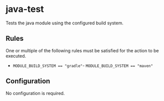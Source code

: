 # java-test

Tests the java module using the configured build system.


## Rules

One or multiple of the following rules must be satisfied for the action to be executed.

- `MODULE_BUILD_SYSTEM == "gradle"`- `MODULE_BUILD_SYSTEM == "maven"`

## Configuration


No configuration is required.

